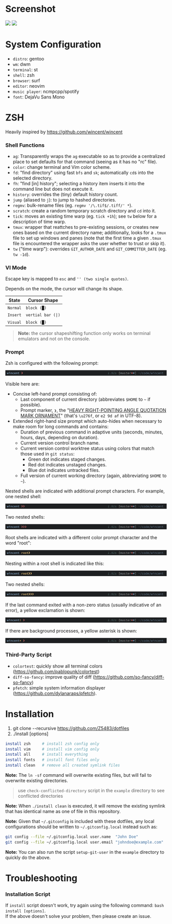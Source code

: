 # Screenshot
![](https://raw.githubusercontent.com/Z5483/dotfiles/media/desktop-tiling)
![](https://raw.githubusercontent.com/Z5483/dotfiles/media/desktop-floating)

# System Configuration

* `distro`: gentoo
* `wm`: dwm
* `terminal`: st
* `shell`: zsh
* `browser`: surf
* `editor`: neovim
* `music player`: ncmpcpp/spotify
* `font`: DejaVu Sans Mono

# ZSH

Heavily inspired by https://github.com/wincent/wincent

### Shell Functions

- `ag`: Transparently wraps the `ag` executable so as to provide a centralized place to set defaults for that command (seeing as it has no "rc" file).
- `color`: change terminal and Vim color scheme.
- `fd`: "find directory" using fast `bfs` and `sk`; automatically `cd`s into the selected directory.
- `fh`: "find [in] history"; selecting a history item inserts it into the command line but does not execute it.
- `history`: overrides the (tiny) default history count.
- `jump` (aliased to `j`): to jump to hashed directories.
- `regmv`: bulk-rename files (eg. `regmv '/\.tif$/.tiff/' *`).
- `scratch`: create a random temporary scratch directory and `cd` into it.
- `tick`: moves an existing time warp (eg. `tick +1h`); see `tw` below for a description of time warp.
- `tmux`: wrapper that reattches to pre-existing sessions, or creates new ones based on the current directory name; additionally, looks for a `.tmux` file to set up windows and panes (note that the first time a given `.tmux` file is encountered the wrapper asks the user whether to trust or skip it).
- `tw` ("time warp"): overrides `GIT_AUTHOR_DATE` and `GIT_COMMITTER_DATE` (eg. `tw -1d`).

### VI Mode

Escape key is mapped to `esc` and `'' (two single quotes)`.

Depends on the mode, the cursor will change its shape.

| State         | Cursor Shape       |
| ------------- | ------------------ |
| `Normal`      | `block (█)`        |
| `Insert`      | `vertial bar (\|)` |
| `Visual`      | `block (█)`        |

> **Note:** the cursor shapeshifting function only works on terminal emulators and not on the console.

### Prompt

Zsh is configured with the following prompt:

![](https://raw.githubusercontent.com/wincent/wincent/media/prompt.png)

Visible here are:

- Concise left-hand prompt consisting of:
  - Last component of current directory (abbreviates `$HOME` to `~` if possible).
  - Prompt marker, `❯`, the "[HEAVY RIGHT-POINTING ANGLE QUOTATION MARK ORNAMENT](https://codepoints.net/U+276F)" (that's `\u276f`, or `e2 9d af` in UTF-8).
- Extended right-hand size prompt which auto-hides when necessary to make room for long commands and contains:
  - Duration of previous command in adaptive units (seconds, minutes, hours, days, depending on duration).
  - Current version control branch name.
  - Current version control worktree status using colors that match those used in `git status`:
    - Green dot indicates staged changes.
    - Red dot indicates unstaged changes.
    - Blue dot indicates untracked files.
  - Full version of current working directory (again, abbreviating `$HOME` to `~`).

Nested shells are indicated with additional prompt characters. For example, one nested shell:

![](https://raw.githubusercontent.com/wincent/wincent/media/prompt-shlvl-2.png)

Two nested shells:

![](https://raw.githubusercontent.com/wincent/wincent/media/prompt-shlvl-3.png)

Root shells are indicated with a different color prompt character and the word "root":

![](https://raw.githubusercontent.com/wincent/wincent/media/prompt-root.png)

Nesting within a root shell is indicated like this:

![](https://raw.githubusercontent.com/wincent/wincent/media/prompt-root-shlvl-2.png)

Two nested shells:

![](https://raw.githubusercontent.com/wincent/wincent/media/prompt-root-shlvl-3.png)

If the last command exited with a non-zero status (usually indicative of an error), a yellow exclamation is shown:

![](https://raw.githubusercontent.com/wincent/wincent/media/prompt-error.png)

If there are background processes, a yellow asterisk is shown:

![](https://raw.githubusercontent.com/wincent/wincent/media/prompt-bg.png)

### Third-Party Script

- `colortest`: quickly show all terminal colors (https://github.com/pablopunk/colortest)
- `diff-so-fancy`: improve quality of diff (https://github.com/so-fancy/diff-so-fancy)
- `pfetch`: simple system information displayer (https://github.com/dylanaraps/pfetch).

# Installation

1. git clone --recursive https://github.com/Z5483/dotfiles
2. ./install [options]

```sh
install zsh     # install zsh config only
install vim     # install vim config only
install all     # install everything
install fonts   # install font files only
install clean   # remove all created symlink files
```

**Note:** The `ln -sf` command will overwrite existing files, but will fail to overwrite existing directories.
> use `check-conflicted-directory` script in the `example` directory to see conflicted directories

**Note:** When `./install clean` is executed, it will remove the existing symlink that has identical name as one of file in this repository.

**Note:** Given that `~/.gitconfig` is included with these dotfiles, any local configurations should be written to `~/.gitconfig.local` instead such as:

```sh
git config --file ~/.gitconfig.local user.name  "John Doe"
git config --file ~/.gitconfig.local user.email "johndoe@example.com"
```
**Note:** You can also run the script `setup-git-user` in the `example` directory to quickly do the above.

# Troubleshooting

### Installation Script
If `install` script doesn't work, try again using the following command: `bash
install [options]`.  
If the above doesn't solve your problem, then please create an issue.
